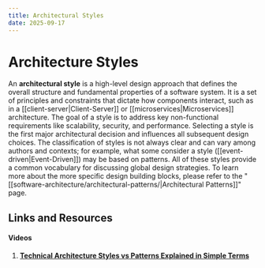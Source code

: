 ```yaml
---
title: Architectural Styles
date: 2025-09-17
---
```


# Architecture Styles

An **architectural style** is a high-level design approach that defines the overall structure and fundamental properties of a software system. It is a set of principles and constraints that dictate how components interact, such as in a [[client-server|Client-Server]] or [[microservices|Microservices]] architecture. The goal of a style is to address key non-functional requirements like scalability, security, and performance. Selecting a style is the first major architectural decision and influences all subsequent design choices. The classification of styles is not always clear and can vary among authors and contexts; for example, what some consider a style ([[event-driven|Event-Driven]]) may be based on patterns. All of these styles provide a common vocabulary for discussing global design strategies. To learn more about the more specific design building blocks, please refer to the "[[software-architecture/architectural-patterns/|Architectural Patterns]]" page.

## Links and Resources

#### Videos

1. **[Technical Architecture Styles vs Patterns Explained in Simple Terms](https://www.youtube.com/watch?v=5FbDO8bHEko)**
